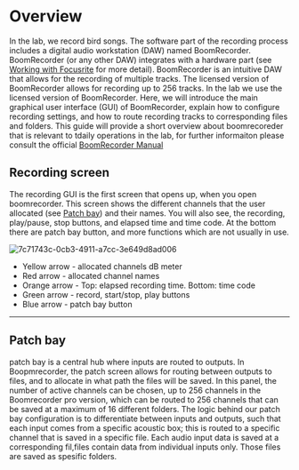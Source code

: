 # Overview
In the lab, we record bird songs. The software part of the recording process includes a digital audio workstation (DAW) named BoomRecorder. BoomRecorder (or any other DAW) integrates with a hardware part (see [Working with Focusrite](https://github.com/NeuralSyntaxLab/lab-handbook/blob/Ido_Lab-handbook/Sound%20recording/Working%20with%20Focusrite.md) for more detail). BoomRecorder is an intuitive DAW that allows for the recording of multiple tracks. The licensed version of BoomRecorder allows for recording up to 256 tracks. In the lab we use the licensed version of BoomRecorder.
Here, we will introduce the main graphical user interface (GUI) of BoomRecorder, explain how to configure recording settings, and how to route recording tracks to corresponding files and folders. This guide will provide a short overview about boomrecoreder that is relevant to tdaily operations in the lab, for further informaiton please consult the official [BoomRecorder Manual](https://github.com/user-attachments/files/18251557/BoomRecorderManual.pdf)


## Recording screen
The recording GUI is the first screen that opens up, when you open boomrecorder. This screen shows the different channels that the user allocated (see [Patch bay](#pacth-bay)) and their names. You will also see, the recording, play/pause, stop buttons, and elapsed time and time code. At the bottom there are patch bay button, and more functions which are not usually in use.

![7c71743c-0cb3-4911-a7cc-3e649d8ad006](https://github.com/user-attachments/assets/9385abc7-a338-4eb9-abe8-dfe2a7c93e7c)
 - Yellow arrow - allocated channels dB meter
 - Red  arrow - allocated channel names
 - Orange arrow - Top: elapsed recording time. Bottom: time code
 - Green arrow - record, start/stop, play buttons
 - Blue arrow - patch bay button

---
## Patch bay
patch bay is a central hub where inputs are routed to outputs. In Boopmrecorder, the patch screen allows for routing between outputs to files, and to allocate in what path the files will be saved.
In this panel, the number of active channels can be chosen, up to 256 channels in the Boomrecorder pro version, which can be routed to 256 channels that can be saved at a maximum of 16 different folders. The logic behind our patch bay configuration is to differentiate between inputs and outputs, such that each input comes from a specific acoustic box; this is routed to a specific channel that is saved in a specific file. Each audio input data is saved at a corresponding fil,files contain data from individual inputs only. Those files are saved as spesific folders.
